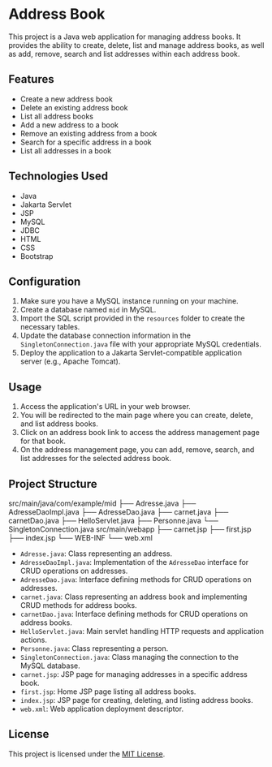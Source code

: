 # Address Book

This project is a Java web application for managing address books. It provides the ability to create, delete, list and manage address books, as well as add, remove, search and list addresses within each address book.

## Features

- Create a new address book
- Delete an existing address book
- List all address books
- Add a new address to a book
- Remove an existing address from a book
- Search for a specific address in a book
- List all addresses in a book

## Technologies Used

- Java
- Jakarta Servlet
- JSP
- MySQL
- JDBC
- HTML
- CSS
- Bootstrap

## Configuration

1. Make sure you have a MySQL instance running on your machine.
2. Create a database named `mid` in MySQL.
3. Import the SQL script provided in the `resources` folder to create the necessary tables.
4. Update the database connection information in the `SingletonConnection.java` file with your appropriate MySQL credentials.
5. Deploy the application to a Jakarta Servlet-compatible application server (e.g., Apache Tomcat).

## Usage

1. Access the application's URL in your web browser.
2. You will be redirected to the main page where you can create, delete, and list address books.
3. Click on an address book link to access the address management page for that book.
4. On the address management page, you can add, remove, search, and list addresses for the selected address book.

## Project Structure
src/main/java/com/example/mid
├── Adresse.java
├── AdresseDaoImpl.java
├── AdresseDao.java
├── carnet.java
├── carnetDao.java
├── HelloServlet.java
├── Personne.java
└── SingletonConnection.java
src/main/webapp
├── carnet.jsp
├── first.jsp
├── index.jsp
└── WEB-INF
    └── web.xml

- `Adresse.java`: Class representing an address.
- `AdresseDaoImpl.java`: Implementation of the `AdresseDao` interface for CRUD operations on addresses.
- `AdresseDao.java`: Interface defining methods for CRUD operations on addresses.
- `carnet.java`: Class representing an address book and implementing CRUD methods for address books.
- `carnetDao.java`: Interface defining methods for CRUD operations on address books.
- `HelloServlet.java`: Main servlet handling HTTP requests and application actions.
- `Personne.java`: Class representing a person.
- `SingletonConnection.java`: Class managing the connection to the MySQL database.
- `carnet.jsp`: JSP page for managing addresses in a specific address book.
- `first.jsp`: Home JSP page listing all address books.
- `index.jsp`: JSP page for creating, deleting, and listing address books.
- `web.xml`: Web application deployment descriptor.

## License

This project is licensed under the [MIT License](https://choosealicense.com/licenses/mit/).

    
